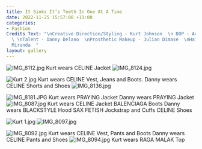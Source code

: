 ```yaml
---
title: It Sinks It’s Teeth In One At A Time
date: 2022-11-25 15:57:00 +11:00
categories:
- Fashion
Credits Text: "\nCreative Direction/Styling - Kurt Johnson  \n DOP - Adrian Kalaiziovski
  \ \nTalent - Danny Delano  \nProsthetic Makeup - Julian Dimase  \nHair - Fernando
  Miranda  "
layout: gallery
---
```


![IMG_8112.jpg](/uploads/IMG_8112.jpg)
Kurt wears CELINE Jacket
![IMG_8124.jpg](/uploads/IMG_8124.jpg)

![Kurt 2.jpg](/uploads/Kurt%202.jpg)
Kurt wears CELINE Vest, Jeans and Boots. Danny wears CELINE Shorts and Shoes
![IMG_8136.jpg](/uploads/IMG_8136.jpg)

![IMG_8181.JPG](/uploads/IMG_8181.JPG)
Kurt wears PRAYING Jacket Danny wears PRAYING Jacket
![IMG_8087.jpg](/uploads/IMG_8087.jpg)
Kurt wears CELINE Jacket BALENCIAGA Boots
Danny wears BLACKSTYLE Hood SAX FETISH Jockstrap and Cuffs CELINE Shoes

![Kurt 1.jpg](/uploads/Kurt%201.jpg)
![IMG_8097.jpg](/uploads/IMG_8097.jpg)


![IMG_8092.jpg](/uploads/IMG_8092.jpg)
Kurt wears CELINE Vest, Pants and Boots Danny wears CELINE Pants and Shoes
![IMG_8094.jpg](/uploads/IMG_8094.jpg)
Kurt wears RAGA MALAK Top
 